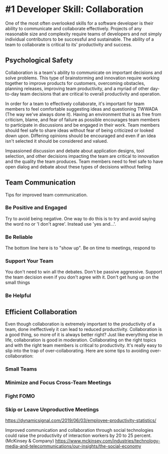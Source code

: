 # #1 Developer Skill: Collaboration

One of the most often overlooked skills for a software developer is their ability to communicate and collaborate effectively.  Projects of any reasonable size and complexity require teams of developers and not simply individual contributors to be successful and sustainable.  The ability of a team to collaborate is critical to its' productivity and success.

## Psychological Safety
Collaboration is a team's ability to communicate on important decisions and solve problems.  This type of brainstorming and innovation require working together to improve products for customers, overcoming obstacles, planning releases, improving team productivity, and a myriad of other day-to-day team decisions that are critical to overall productivity and operation.  

In order for a team to effectively collaborate, it's important for team members to feel comfortable suggesting ideas and questioning TWWADA (The way we've always done it).   Having an environment that is as free from criticism, blame, and fear of failure as possible encourages team members to participate in discussions and be engaged in their work.  Team members should feel safe to share ideas without fear of being criticized or looked down upon.  Differing opinions should be encouraged and even if an idea isn't selected it should be considered and valued.

Impassioned discussion and debate about application designs, tool selection, and other decisions impacting the team are critical to innovation and the quality the team produces.  Team members need to feel safe to have open dialog and debate about these types of decisions without feeling 

## Team Communication
Tips for improved team communication.

### Be Positive and Engaged
Try to avoid being negative.  One way to do this is to try and avoid saying the word no or 'I don't agree'.   Instead use 'yes and...'.  

### Be Reliable
The bottom line here is to "show up".  Be on time to meetings, respond to 

### Support Your Team
You don't need to win all the debates. 
Don't be passive aggressive.  Support the team decision even if you don't agree with it.
Don't get hung up on the small things

### Be Helpful

## Efficient Collaboration
Even though collaboration is extremely important to the productivity of a team, done ineffectively it can lead to reduced productivity.  Collaboration is a good thing, so more of it is always better right?  Just like everything else in life, collaboration is good in moderation.  Collaborating on the right topics and with the right team members is critical to productivity.   It's really easy to slip into the trap of over-collaborating.  Here are some tips to avoiding over-collaboration:

### Small Teams

### Minimize and Focus Cross-Team Meetings

### Fight FOMO

### Skip or Leave Unproductive Meetings 


https://dynamicsignal.com/2019/06/03/employee-productivity-statistics/

Improved communication and collaboration through social technologies could raise the productivity of interaction workers by 20 to 25 percent. (McKinsey & Company)
https://www.mckinsey.com/industries/technology-media-and-telecommunications/our-insights/the-social-economy